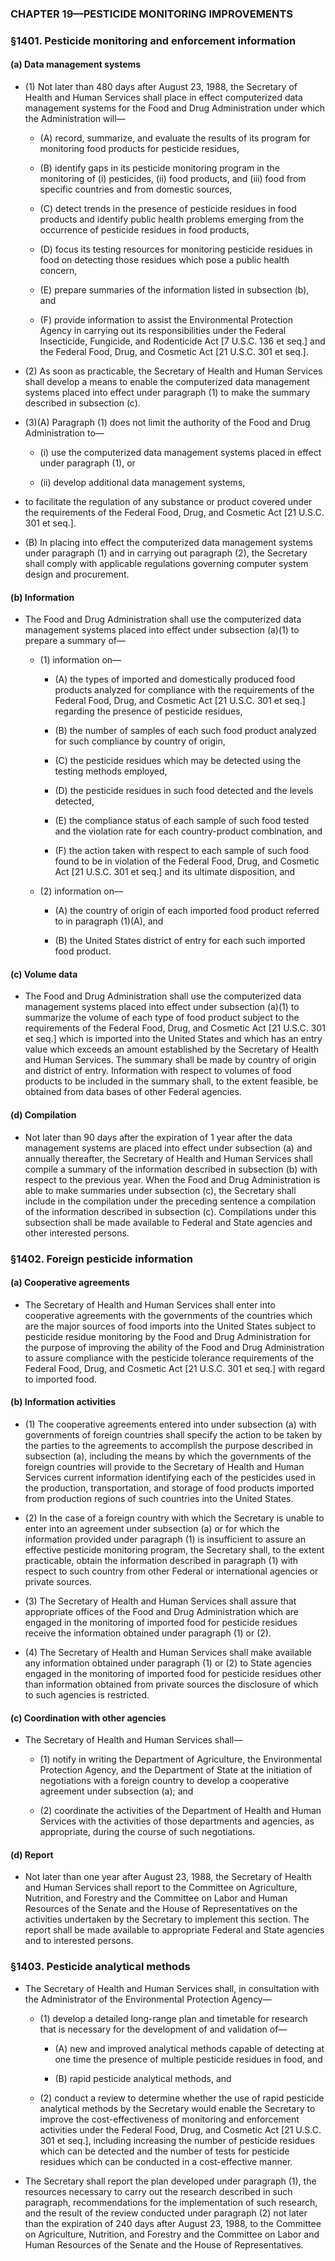### **CHAPTER 19—PESTICIDE MONITORING IMPROVEMENTS**

### §1401. Pesticide monitoring and enforcement information
#### (a) Data management systems
* (1) Not later than 480 days after August 23, 1988, the Secretary of Health and Human Services shall place in effect computerized data management systems for the Food and Drug Administration under which the Administration will—

  * (A) record, summarize, and evaluate the results of its program for monitoring food products for pesticide residues,

  * (B) identify gaps in its pesticide monitoring program in the monitoring of (i) pesticides, (ii) food products, and (iii) food from specific countries and from domestic sources,

  * (C) detect trends in the presence of pesticide residues in food products and identify public health problems emerging from the occurrence of pesticide residues in food products,

  * (D) focus its testing resources for monitoring pesticide residues in food on detecting those residues which pose a public health concern,

  * (E) prepare summaries of the information listed in subsection (b), and

  * (F) provide information to assist the Environmental Protection Agency in carrying out its responsibilities under the Federal Insecticide, Fungicide, and Rodenticide Act [7 U.S.C. 136 et seq.] and the Federal Food, Drug, and Cosmetic Act [21 U.S.C. 301 et seq.].


* (2) As soon as practicable, the Secretary of Health and Human Services shall develop a means to enable the computerized data management systems placed into effect under paragraph (1) to make the summary described in subsection (c).

* (3)(A) Paragraph (1) does not limit the authority of the Food and Drug Administration to—

  * (i) use the computerized data management systems placed in effect under paragraph (1), or

  * (ii) develop additional data management systems,


* to facilitate the regulation of any substance or product covered under the requirements of the Federal Food, Drug, and Cosmetic Act [21 U.S.C. 301 et seq.].

* (B) In placing into effect the computerized data management systems under paragraph (1) and in carrying out paragraph (2), the Secretary shall comply with applicable regulations governing computer system design and procurement.

#### (b) Information
* The Food and Drug Administration shall use the computerized data management systems placed into effect under subsection (a)(1) to prepare a summary of—

  * (1) information on—

    * (A) the types of imported and domestically produced food products analyzed for compliance with the requirements of the Federal Food, Drug, and Cosmetic Act [21 U.S.C. 301 et seq.] regarding the presence of pesticide residues,

    * (B) the number of samples of each such food product analyzed for such compliance by country of origin,

    * (C) the pesticide residues which may be detected using the testing methods employed,

    * (D) the pesticide residues in such food detected and the levels detected,

    * (E) the compliance status of each sample of such food tested and the violation rate for each country-product combination, and

    * (F) the action taken with respect to each sample of such food found to be in violation of the Federal Food, Drug, and Cosmetic Act [21 U.S.C. 301 et seq.] and its ultimate disposition, and


  * (2) information on—

    * (A) the country of origin of each imported food product referred to in paragraph (1)(A), and

    * (B) the United States district of entry for each such imported food product.

#### (c) Volume data
* The Food and Drug Administration shall use the computerized data management systems placed into effect under subsection (a)(1) to summarize the volume of each type of food product subject to the requirements of the Federal Food, Drug, and Cosmetic Act [21 U.S.C. 301 et seq.] which is imported into the United States and which has an entry value which exceeds an amount established by the Secretary of Health and Human Services. The summary shall be made by country of origin and district of entry. Information with respect to volumes of food products to be included in the summary shall, to the extent feasible, be obtained from data bases of other Federal agencies.

#### (d) Compilation
* Not later than 90 days after the expiration of 1 year after the data management systems are placed into effect under subsection (a) and annually thereafter, the Secretary of Health and Human Services shall compile a summary of the information described in subsection (b) with respect to the previous year. When the Food and Drug Administration is able to make summaries under subsection (c), the Secretary shall include in the compilation under the preceding sentence a compilation of the information described in subsection (c). Compilations under this subsection shall be made available to Federal and State agencies and other interested persons.

### §1402. Foreign pesticide information
#### (a) Cooperative agreements
* The Secretary of Health and Human Services shall enter into cooperative agreements with the governments of the countries which are the major sources of food imports into the United States subject to pesticide residue monitoring by the Food and Drug Administration for the purpose of improving the ability of the Food and Drug Administration to assure compliance with the pesticide tolerance requirements of the Federal Food, Drug, and Cosmetic Act [21 U.S.C. 301 et seq.] with regard to imported food.

#### (b) Information activities
* (1) The cooperative agreements entered into under subsection (a) with governments of foreign countries shall specify the action to be taken by the parties to the agreements to accomplish the purpose described in subsection (a), including the means by which the governments of the foreign countries will provide to the Secretary of Health and Human Services current information identifying each of the pesticides used in the production, transportation, and storage of food products imported from production regions of such countries into the United States.

* (2) In the case of a foreign country with which the Secretary is unable to enter into an agreement under subsection (a) or for which the information provided under paragraph (1) is insufficient to assure an effective pesticide monitoring program, the Secretary shall, to the extent practicable, obtain the information described in paragraph (1) with respect to such country from other Federal or international agencies or private sources.

* (3) The Secretary of Health and Human Services shall assure that appropriate offices of the Food and Drug Administration which are engaged in the monitoring of imported food for pesticide residues receive the information obtained under paragraph (1) or (2).

* (4) The Secretary of Health and Human Services shall make available any information obtained under paragraph (1) or (2) to State agencies engaged in the monitoring of imported food for pesticide residues other than information obtained from private sources the disclosure of which to such agencies is restricted.

#### (c) Coordination with other agencies
* The Secretary of Health and Human Services shall—

  * (1) notify in writing the Department of Agriculture, the Environmental Protection Agency, and the Department of State at the initiation of negotiations with a foreign country to develop a cooperative agreement under subsection (a); and

  * (2) coordinate the activities of the Department of Health and Human Services with the activities of those departments and agencies, as appropriate, during the course of such negotiations.

#### (d) Report
* Not later than one year after August 23, 1988, the Secretary of Health and Human Services shall report to the Committee on Agriculture, Nutrition, and Forestry and the Committee on Labor and Human Resources of the Senate and the House of Representatives on the activities undertaken by the Secretary to implement this section. The report shall be made available to appropriate Federal and State agencies and to interested persons.

### §1403. Pesticide analytical methods
* The Secretary of Health and Human Services shall, in consultation with the Administrator of the Environmental Protection Agency—

  * (1) develop a detailed long-range plan and timetable for research that is necessary for the development of and validation of—

    * (A) new and improved analytical methods capable of detecting at one time the presence of multiple pesticide residues in food, and

    * (B) rapid pesticide analytical methods, and


  * (2) conduct a review to determine whether the use of rapid pesticide analytical methods by the Secretary would enable the Secretary to improve the cost-effectiveness of monitoring and enforcement activities under the Federal Food, Drug, and Cosmetic Act [21 U.S.C. 301 et seq.], including increasing the number of pesticide residues which can be detected and the number of tests for pesticide residues which can be conducted in a cost-effective manner.


* The Secretary shall report the plan developed under paragraph (1), the resources necessary to carry out the research described in such paragraph, recommendations for the implementation of such research, and the result of the review conducted under paragraph (2) not later than the expiration of 240 days after August 23, 1988, to the Committee on Agriculture, Nutrition, and Forestry and the Committee on Labor and Human Resources of the Senate and the House of Representatives.